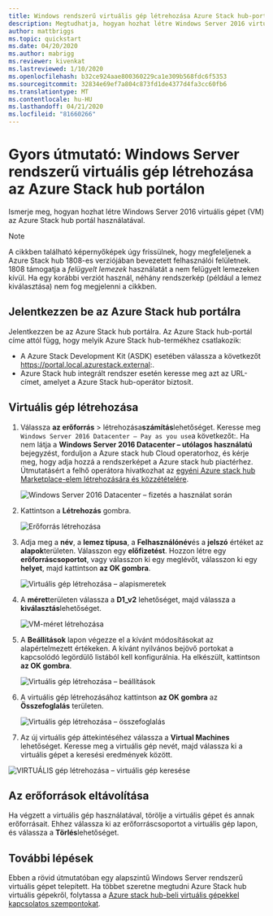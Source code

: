 ```yaml
---
title: Windows rendszerű virtuális gép létrehozása Azure Stack hub-portálon
description: Megtudhatja, hogyan hozhat létre Windows Server 2016 virtuális gépet (VM) az Azure Stack hub Portal használatával.
author: mattbriggs
ms.topic: quickstart
ms.date: 04/20/2020
ms.author: mabrigg
ms.reviewer: kivenkat
ms.lastreviewed: 1/10/2020
ms.openlocfilehash: b32ce924aae800360229ca1e309b568fdc6f5353
ms.sourcegitcommit: 32834e69ef7a804c873fd1de4377d4fa3cc60fb6
ms.translationtype: MT
ms.contentlocale: hu-HU
ms.lasthandoff: 04/21/2020
ms.locfileid: "81660266"
---
```

# <a name="quickstart-create-a-windows-server-vm-with-the-azure-stack-hub-portal"></a>Gyors útmutató: Windows Server rendszerű virtuális gép létrehozása az Azure Stack hub portálon

Ismerje meg, hogyan hozhat létre Windows Server 2016 virtuális gépet (VM) az Azure Stack hub portál használatával.

> [!NOTE]  
> A cikkben található képernyőképek úgy frissülnek, hogy megfeleljenek a Azure Stack hub 1808-es verziójában bevezetett felhasználói felületnek. 1808 támogatja a *felügyelt lemezek* használatát a nem felügyelt lemezeken kívül. Ha egy korábbi verziót használ, néhány rendszerkép (például a lemez kiválasztása) nem fog megjelenni a cikkben.  


## <a name="sign-in-to-the-azure-stack-hub-portal"></a>Jelentkezzen be az Azure Stack hub portálra

Jelentkezzen be az Azure Stack hub portálra. Az Azure Stack hub-portál címe attól függ, hogy melyik Azure Stack hub-termékhez csatlakozik:

* A Azure Stack Development Kit (ASDK) esetében válassza a következőt https://portal.local.azurestack.external:.
* Azure Stack hub integrált rendszer esetén keresse meg azt az URL-címet, amelyet a Azure Stack hub-operátor biztosít.

## <a name="create-a-vm"></a>Virtuális gép létrehozása

1. Válassza **az erőforrás** > létrehozása**számítás**lehetőséget. Keresse meg` Windows Server 2016 Datacenter – Pay as you use`a következőt:.
    Ha nem látja a **Windows Server 2016 Datacenter – utólagos használatú** bejegyzést, forduljon a Azure stack hub Cloud operatorhoz, és kérje meg, hogy adja hozzá a rendszerképet a Azure stack hub piactérhez. Útmutatásért a felhő operátora hivatkozhat az [egyéni Azure stack hub Marketplace-elem létrehozására és közzétételére](../operator/azure-stack-create-and-publish-marketplace-item.md).

    ![Windows Server 2016 Datacenter – fizetés a használat során](./media/azure-stack-quick-windows-portal/image1.png)

1. Kattintson a **Létrehozás** gombra.

    ![Erőforrás létrehozása](./media/azure-stack-quick-windows-portal/image2.png)

1. Adja meg a **név**, a **lemez típusa**, a **Felhasználónév**és a **jelszó** értéket az **alapok**területen. Válasszon egy **előfizetést**. Hozzon létre egy **erőforráscsoportot**, vagy válasszon ki egy meglévőt, válasszon ki egy **helyet**, majd kattintson **az OK gombra**.

    ![Virtuális gép létrehozása – alapismeretek](./media/azure-stack-quick-windows-portal/image3.png)

1. A **méret**területen válassza a **D1_v2** lehetőséget, majd válassza a **kiválasztás**lehetőséget.

    ![VM-méret létrehozása](./media/azure-stack-quick-windows-portal/image4.png)

1. A **Beállítások** lapon végezze el a kívánt módosításokat az alapértelmezett értékeken. A kívánt nyilvános bejövő portokat a kapcsolódó legördülő listából kell konfigurálnia. Ha elkészült, kattintson **az OK gombra**.

    ![Virtuális gép létrehozása – beállítások](./media/azure-stack-quick-windows-portal/image5.png)

1. A virtuális gép létrehozásához kattintson **az OK gombra** az **Összefoglalás** területen.

    ![Virtuális gép létrehozása – összefoglalás](./media/azure-stack-quick-windows-portal/image6.png)

1. Az új virtuális gép áttekintéséhez válassza a **Virtual Machines** lehetőséget. Keresse meg a virtuális gép nevét, majd válassza ki a virtuális gépet a keresési eredmények között.

![VIRTUÁLIS gép létrehozása – virtuális gép keresése](./media/azure-stack-quick-windows-portal/image7.png)

## <a name="clean-up-resources"></a>Az erőforrások eltávolítása

Ha végzett a virtuális gép használatával, törölje a virtuális gépet és annak erőforrásait. Ehhez válassza ki az erőforráscsoportot a virtuális gép lapon, és válassza a **Törlés**lehetőséget.

## <a name="next-steps"></a>További lépések

Ebben a rövid útmutatóban egy alapszintű Windows Server rendszerű virtuális gépet telepített. Ha többet szeretne megtudni Azure Stack hub virtuális gépekről, folytassa a [Azure stack hub-beli virtuális gépekkel kapcsolatos szempontokat](azure-stack-vm-considerations.md).
